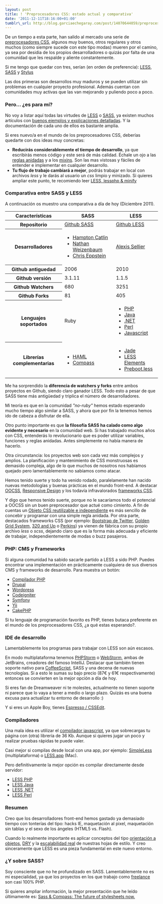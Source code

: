 ```yaml
--- 
layout: post 
title: ! 'Preprocesadores CSS: estado actual y comparativa' 
date: '2011-12-11T18:16:00+01:00' 
tumblr\_url: http://blog.garciaechegaray.com/post/14070644059/preprocesadores-css-estado-actual-y-comparativa
---
```


De un tiempo a esta parte, han salido al mercado una serie de
[preprocesadores
CSS](https://www.google.com/search?q=CSS+Preprocessor/), algunos muy
buenos, otros regulares y otros muchos (como siempre sucede con este
tipo modas) mueren por el camino, ya sea por desidia de los propios
desarrolladores o quizás por falta de una comunidad que les respalde y
aliente constantemente.

Si me tengo que quedar con tres, serían (en orden de preferencia):
[LESS](http://lesscss.org/), [SASS](http://sass-lang.com/) y
[Stylus](http://learnboost.github.com/stylus/)

Las dos primeras son desarrollos muy maduros y se pueden utilizar sin
problemas en cualquier proyecto profesional. Además cuentan con
comunidades muy activas que las van mejorando y puliendo poco a poco.

### Pero… ¿es para mí?

No voy a listar aquí todas las virtudes de [LESS](http://lesscss.org/) o
[SASS](http://sass-lang.com/), ya existen muchos artículos con [buenos
ejemplos y explicaciones
detalladas](http://coding.smashingmagazine.com/2011/09/09/an-introduction-to-less-and-comparison-to-sass "An Introduction To LESS, And Comparison To Sass").
Y la documentación de cada uno de ellos es bastante amplia.

Si eres nuevo/a en el mundo de los preprocesadores CSS, deberías
quedarte con dos ideas muy concretas:

-   **Reducirás considerablemente el tiempo de desarrollo**, ya que
    escribirás menos código y este será de más calidad. Échale un ojo a
    las [reglas anidadas](http://lesscss.org/#-nested-rules) y a los
    [mixins](http://lesscss.org/#-mixins). Son las mas vistosas y
    fáciles de entender e implementar en cualquier desarrollo.
-   **Tu flujo de trabajo cambiará a mejor**, podrás trabajar en local
    con archivos *less* y le darás al usuario un *css* limpio y
    minizado. Si quieres ampliar este punto, te recomiendo leer [LESS,
    lessphp &
    minify](http://brunogarciaechegaray.tumblr.com/2011/12/07/less-lessphp-minify.html)

### Comparativa entre SASS y LESS

A continuación os muestro una comparativa a día de hoy (Diciembre 2011).

<table>
    <thead>
        <tr>
            <th>Características</th>
            <th>SASS</th>
            <th>LESS</th>
        </tr>
    </thead>
    <tbody>
        <tr>
            <th>Repositorio</th>
            <td><a href="https://github.com/nex3/sass">Github SASS</a></td>
            <td><a href="https://github.com/cloudhead/less.js)">Github LESS</a></td>
        </tr>
        <tr>        
            <th>Desarrolladores</th>
            <td>
                <ul>
                    <li><a href="http://www.twitter.com/hcatlin">Hampton Catlin</a></li>
                    <li><a href="https://twitter.com/#!/nex3">Nathan Weizenbaum</a></li>
                    <li><a href="https://twitter.com/#!/chriseppstein">Chris Eppstein</a></li>
                </ul>
            </td>
            <td>
                <a href="http://twitter.com/cloudhead">Alexis Sellier</a>
            </td>
        </tr>
        <tr>
            <th>Github antiguedad</th>
            <td>2006</td>
            <td>2010</td>
        </tr>
        <tr>
            <th>Github versión</th>
            <td>3.1.11</td>
            <td>1.1.5</td>
        </tr>
        <tr>
            <th>Github Watchers</th>
            <td>680</td>
            <td>3251</td>
        </tr>
        <tr>
            <th>Github Forks</th>
            <td>81</td>
            <td>405</td>
        </tr>
        <tr>
            <th>Lenguajes soportados</th>
            <td>Ruby</td>
            <td>
                <ul>
                    <li><a href="http://leafo.net/lessphp/">PHP</a></li>
                    <li><a href="https://github.com/asual/lesscss-servlet">Java</a></li>
                    <li><a href="http://www.dotlesscss.org">.NET</a></li>
                    <li><a href="http://search.cpan.org/~drinchev/CSS-LESSp-0.86/lib/CSS/LESSp.pm">Perl</a></li>
                    <li><a href="https://github.com/cloudhead/less.js">Javascript</a></li>
                </ul>
            </td>
        </tr>
        <tr>
            <th>Librerías complementarias</th>
            <td>
                <ul>
                    <li><a href="http://haml-lang.com/">HAML</a></li>
                    <lI><a href="http://compass-style.org/">Compass</a></lI>
                </ul>
            </td>
            <td>
            <ul>
                <li><a href="http://jade-lang.com/">Jade</a></li>
                <li><a href="http://lesselements.com/">LESS Elements</a></li>
                <li><a href="http://markdotto.com/bootstrap/">Preboot.less</a></li>
            </td>
        </tr>
   </tbody>
</table>

Me ha sorprendido la **diferencia de watchers y forks** entre ambos
proyectos en Github, siendo claro ganador LESS. Todo esto a pesar de que
SASS tiene más antigüedad y triplica el número de desarrolladores.

Mi teoría es que en la comunidad *"no-ruby"* hemos estado esperando
mucho tiempo algo similar a SASS, y ahora que por fin la tenemos hemos
ido de cabeza a disfrutar de ella.

Otro punto importante es que **la filosofía SASS ha calado como algo
evidente y necesario** en la comunidad web. Si has trabajado muchos años
con CSS, entenderás lo revolucionario que es poder utilizar variables,
funciones y reglas anidadas. Antes simplemente no había manera de
hacerlo.

Otra circunstancia: los proyectos web son cada vez más complejos y
amplios. La planificación y mantenimiento de CSS monstruosas es demasido
compleja, algo de lo que muchos de nosotros nos habíamos quejado pero
lamentablemente no sabíamos como atacar.

Hemos tenido suerte y todo ha venido rodado, paralelamente han nacido
nuevas metodologías y buenas prácticas en el mundo front-end. A destacar
[OOCSS](http://es.scribd.com/doc/60772875/OOCSS-Version-anotada-janogarcia),
[Responsive
Design](http://www.alistapart.com/articles/responsive-web-design/) y los
todavía infravalorados [frameworks
CSS](http://speckyboy.com/2011/11/17/15-responsive-css-frameworks-worth-considering/).

Y digo que hemos tenido suerte, porque no le sacaríamos todo el
potencial a OOCSS sin un buen preprocesador que actué como cimiento. A
fin de cuentas un [Objeto CSS reutilizable e
independiente](https://github.com/stubbornella/oocss/wiki) es más
sencillo de concebir y programar con una simple regla anidada. Por otra
parte, destacados frameworks CSS (por ejemplo: [Bootstrap de
Twitter](http://twitter.github.com/bootstrap/), [Golden Grid
System](http://goldengridsystem.com/), [320 and
Up](http://stuffandnonsense.co.uk/projects/320andup/) o
[Perkins](http://p.erkins.com/)) ya vienen de fábrica con su propio
archivo *less* o *scss*, dejando claro que es la forma más adecuada y
eficiente de trabajar, independientemente de modas o buzz pasajeros.

### PHP: CMS y Frameworks

Si alguna comunidad ha sabido sacarle partido a LESS a sido PHP. Puedes
encontrar una implementación en prácticamente cualquiera de sus diversos
CMS y frameworks de desarrollo. Para muestra un botón:

-   [Compilador PHP](http://leafo.net/lessphp/)
-   [Drupal](http://drupal.org/project/less)
-   [Wordpress](http://wordpress.org/extend/plugins/wp-less)
-   [Codeigniter](http://codeigniter.com/forums/viewthread/164741)
-   [Symfony](http://www.symfony-project.org/plugins/sfLESSPlugin)
-   [Yii](http://www.yiiframework.com/extension/less)
-   [CakePHP](https://github.com/Phally/less)

Si tu lenguaje de programación favorito es PHP, tienes butaca preferente
en el mundo de los preprocesadores CSS, ¿a qué estas esperando?.

### IDE de desarrollo

Lamentablemente los programas para trabajar con LESS son aún escasos.

En modo multiplataforma tenemos
[PHPStorm](http://www.jetbrains.com/phpstorm/) o
[WebStorm](http://www.jetbrains.com/webstorm/), ambas de JetBrains,
creadores del famoso IntelliJ. Destacar que también tienen soporte
nativo para [CoffeeScript](http://jashkenas.github.com/coffee-script),
SASS y una decena de nuevas tecnologías. Si a esto le sumas su bajo
precio (87€ y 61€ respectivamente) entonces se convierten en la mejor
opción a día de hoy.

Si eres fan de Dreamweaver ni te molestes, actualmente no tienen soporte
ni parece que lo vaya a tener a medio o largo plazo. Quizás es una buena
excusa para actualizar tu entorno de desarrollo :)

Y si eres un Apple Boy, tienes [Espresso /
CSSEdit](http://macrabbit.com/espresso).

### Compiladores

Una mala idea es utilizar el [compilador
javascript](https://github.com/cloudhead/less.js), ya que sobrecargas tu
página con (otra) librería de 36 Kb. Aunque si quieres jugar un poco y
realizar pruebas rápidas te puede valer.

Casi mejor si compilas desde local con una app, por ejemplo:
[SimpleLess](http://wearekiss.com/simpless) (multiplataforma) o
[LESS.app](http://incident57.com/less/) (Mac).

Pero definitivamente la mejor opción es compilar directamente desde
servidor:

-   [LESS PHP](http://leafo.net/lessphp/)
-   [LESS Java](https://github.com/asual/lesscss-servlet)
-   [LESS .NET](http://www.dotlesscss.org)
-   [LESS
    Perl](http://search.cpan.org/~drinchev/CSS-LESSp-0.86/lib/CSS/LESSp.pm)

### Resumen

Creo que los desarrolladores front-end hemos gastado ya demasiado tiempo
con tonterías del tipo: hacks IE, maquetación al pixel, maquetación sin
tablas y el sexo de los ángeles (HTML5 vs. Flash).

Cuando lo realmente importante es aplicar conceptos del tipo
[orientación a
objetos](http://www.slideshare.net/stubbornella/object-oriented-css),
[DRY](http://coding.smashingmagazine.com/2011/11/07/the-future-of-css-embracing-the-machine/)
y la [escalabilidad
real](http://37signals.com/svn/posts/3003-css-taking-control-of-the-cascade)
de nuestras hojas de estilo. Y creo sinceramente que LESS es una pieza
fundamental en este nuevo entorno.

### ¿Y sobre SASS?

Soy consciente que no he profundizado en SASS. Lamentablemente no es mi
especialidad, ya que los proyectos en los que trabajo como
[freelance](http://bruno.garciaechegaray.com/) son casi 100% PHP.

Si quieres ampliar información, la mejor presentación que he leído
últimamente es: [Sass & Compass: The future of stylesheets
now.](http://speakerdeck.com/u/imathis/p/sass-compass-the-future-of-stylesheets-now)
